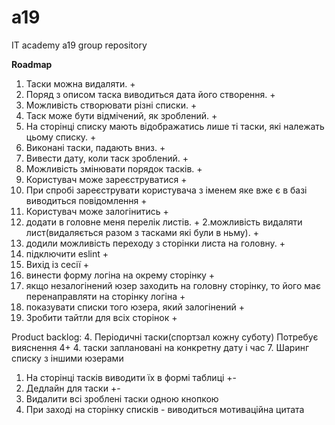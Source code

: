 # a19
IT academy a19 group repository

**Roadmap**

1. Таски можна видаляти. +
2. Поряд з описом таска виводиться дата його створення. +
7. Можливість створювати різні списки. +
3. Таск може бути відмічений, як зроблений. +
8. На сторінці списку мають відображатись лише ті таски, які належать цьому списку. +
6. Виконані таски, падають вниз. +
4. Вивести дату, коли таск зроблений. +
5. Можливість змінювати порядок тасків. +
6. Користувач може зареєструватися +
6. При спробі зареєструвати користувача з іменем яке вже є в базі виводиться повідомлення +
7. Користувач може залогінитись +
1. додати в головне меня перелік листів. +
2.можливість видаляти лист(видаляється разом з тасками які були в ньму). +
3. додили можливість переходу з сторінки листа на головну. +
1. підключити eslint +
2. Вихід із сесії +
2. винести форму логіна на окрему сторінку +
4. якщо незалогінений юзер заходить на головну сторінку, то його має перенаправляти на сторінку логіна +
3. показувати списки того юзера, який залогінений +
5. Зробити тайтли для всіх сторінок +

Product backlog:
4. Періодичні таски(спортзал кожну суботу) Потребує вияснення 4+
4. таски заплановані на конкретну дату і час
7. Шаринг списку з іншими юзерами
1. На сторінці тасків виводити їх в формі таблиці +-
3. Дедлайн для таски +-
5. Видалити всі зроблені таски одною кнопкою
6. При заході на сторінку списків - виводиться мотиваційна цитата
